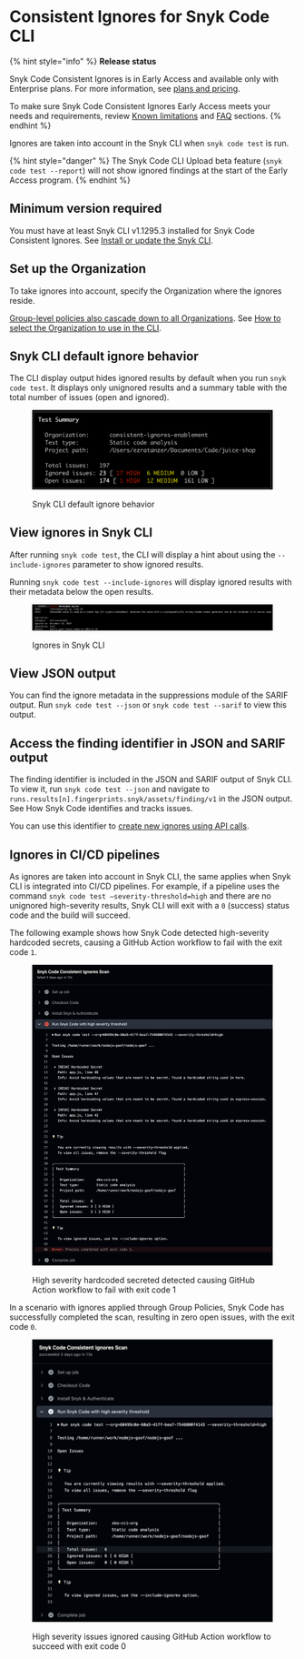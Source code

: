 # Consistent Ignores for Snyk Code CLI

{% hint style="info" %}
**Release status**

Snyk Code Consistent Ignores is in Early Access and available only with Enterprise plans. For more information, see [plans and pricing](https://snyk.io/plans/).

To make sure Snyk Code Consistent Ignores Early Access meets your needs and requirements, review [Known limitations](known-limitations.md) and [FAQ](consistent-ignores-for-snyk-code-faqs.md) sections.
{% endhint %}

Ignores are taken into account in the Snyk CLI when `snyk code test` is run.

{% hint style="danger" %}
The Snyk Code CLI Upload beta feature (`snyk code test --report`) will not show ignored findings at the start of the Early Access program.
{% endhint %}

## **Minimum version required**

You must have at least Snyk CLI v1.1295.3 installed for Snyk Code Consistent Ignores. See [Install or update the Snyk CLI](../../../../snyk-cli/install-or-update-the-snyk-cli/).

## **Set up the Organization**

To take ignores into account, specify the Organization where the ignores reside.&#x20;

[Group-level policies also cascade down to all Organizations](./#manage-ignores-at-the-group-level-through-security-policies). See [How to select the Organization to use in the CLI](../../../../snyk-cli/scan-and-maintain-projects-using-the-cli/how-to-select-the-organization-to-use-in-the-cli.md).

## Snyk CLI default ignore behavior

The CLI display output hides ignored results by default when you run `snyk code test`. It displays only unignored results and a summary table with the total number of issues (open and ignored).

<figure><img src="../../../../.gitbook/assets/snyk-cli-default-behaviour.png" alt=""><figcaption><p>Snyk CLI default ignore behavior</p></figcaption></figure>

## View ignores in Snyk CLI

After running `snyk code test`, the CLI will display a hint about using the `--include-ignores` parameter to show ignored results.

Running `snyk code test --include-ignores` will display ignored results with their metadata below the open results.

<figure><img src="../../../../.gitbook/assets/display-ignores-snyk-cli.png" alt=""><figcaption><p>Ignores in Snyk CLI</p></figcaption></figure>

## View JSON output

You can find the ignore metadata in the suppressions module of the SARIF output. Run `snyk code test --json` or `snyk code test --sarif` to view this output.

## Access the finding identifier in JSON and SARIF output

The finding identifier is included in the JSON and SARIF output of Snyk CLI. To view it, run `snyk code test --json` and navigate to `runs.results[n].fingerprints.snyk/assets/finding/v1` in the JSON output. See How Snyk Code identifies and tracks issues.

You can use this identifier to [create new ignores using API calls](api.md).&#x20;

## Ignores in CI/CD pipelines

As ignores are taken into account in Snyk CLI, the same applies when Snyk CLI is integrated into CI/CD pipelines. For example, if a pipeline uses the command `snyk code test –severity-threshold=high` and there are no unignored high-severity results, Snyk CLI will exit with a `0` (success) status code and the build will succeed.

The following example shows how Snyk Code detected high-severity hardcoded secrets, causing a GitHub Action workflow to fail with the exit code `1`.

<figure><img src="../../../../.gitbook/assets/snyk-code-github-actions-exit-code-1.png" alt=""><figcaption><p>High severity hardcoded secreted detected causing GitHub Action workflow to fail with exit code 1</p></figcaption></figure>

In a scenario with ignores applied through Group Policies, Snyk Code has successfully completed the scan, resulting in zero open issues, with the exit code `0`.

<figure><img src="../../../../.gitbook/assets/snyk-code-github-action-exit-code-0.png" alt=""><figcaption><p>High severity issues ignored causing GitHub Action workflow to succeed with exit code 0</p></figcaption></figure>
